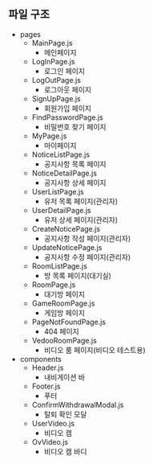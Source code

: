 ## 파일 구조

- pages
  - MainPage.js
    - 메인페이지
  - LogInPage.js
    - 로그인 페이지
  - LogOutPage.js
    - 로그아웃 페이지
  - SignUpPage.js
    - 회원가입 페이지
  - FindPasswordPage.js
    - 비밀번호 찾기 페이지
  - MyPage.js
    - 마이페이지
  - NoticeListPage.js
    - 공지사항 목록 페이지
  - NoticeDetailPage.js
    - 공지사항 상세 페이지
  - UserListPage.js
    - 유저 목록 페이지(관리자)
  - UserDetailPage.js
    - 유저 상세 페이지(관리자)
  - CreateNoticePage.js
    - 공지사항 작성 페이지(관리자)
  - UpdateNoticePage.js
    - 공지사항 수정 페이지(관리자)
  - RoomListPage.js
    - 방 목록 페이지(대기실)
  - RoomPage.js
    - 대기방 페이지
  - GameRoomPage.js
    - 게임방 페이지
  - PageNotFoundPage.js
    - 404 페이지
  - VedooRoomPage.js
    - 비디오 룸 페이지(비디오 테스트용)
- components
  - Header.js
    - 내비게이션 바
  - Footer.js
    - 푸터
  - ConfirmWithdrawalModal.js
    - 탈퇴 확인 모달
  - UserVideo.js
    - 비디오 캠
  - OvVideo.js
    - 비디오 캠 바디

